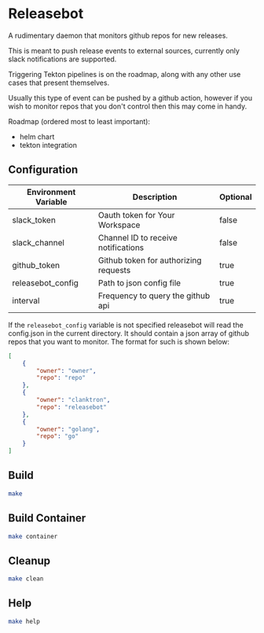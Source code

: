 # Releasebot

A rudimentary daemon that monitors github repos for new releases. 

This is meant to push release events to external sources, currently only slack notifications are supported.

Triggering Tekton pipelines is on the roadmap, along with any other use cases that present themselves.

Usually this type of event can be pushed by a github action, however if you wish to monitor repos that you don't control then this may come in handy.

Roadmap (ordered most to least important):
- helm chart
- tekton integration

## Configuration

| Environment Variable  | Description                           | Optional          |
| --------------------  | -----------                           | --------          |
| slack_token           | Oauth token for Your Workspace        | false             |
| slack_channel         | Channel ID to receive notifications   | false             |
| github_token          | Github token for authorizing requests | true              |
| releasebot_config     | Path to json config file              | true              |
| interval              | Frequency to query the github api     | true              |

If the `releasebot_config` variable is not specified releasebot will read the config.json in the current directory. It should contain a json array of github repos that you want to monitor.
The format for such is shown below:
```json
[
    {
        "owner": "owner",
        "repo": "repo"
    },
    {
        "owner": "clanktron",
        "repo": "releasebot"
    },
    {
        "owner": "golang",
        "repo": "go"
    }
]
```

## Build
```bash
make
```
## Build Container
```bash
make container
```
## Cleanup
```bash
make clean
```
## Help
```bash
make help
```

